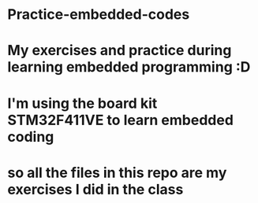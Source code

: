 # Practice-embedded-codes
# My exercises and practice during learning embedded programming :D
# 
# I'm using the board kit STM32F411VE to learn embedded coding
# so all the files in this repo are my exercises I did in the class
